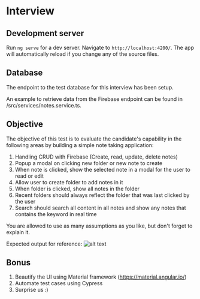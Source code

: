 # Interview

## Development server

Run `ng serve` for a dev server. Navigate to `http://localhost:4200/`. The app will automatically reload if you change any of the source files.

## Database

The endpoint to the test database for this interview has been setup.

An example to retrieve data from the Firebase endpoint can be found in /src/services/notes.service.ts.

## Objective

The objective of this test is to evaluate the candidate's capability in the following areas by building a simple note taking application:

1. Handling CRUD with Firebase (Create, read, update, delete notes)
2. Popup a modal on clicking new folder or new note to create
3. When note is clicked, show the selected note in a modal for the user to read or edit
4. Allow user to create folder to add notes in it
5. When folder is clicked, show all notes in the folder
6. Recent folders should always reflect the folder that was last clicked by the user
7. Search should search all content in all notes and show any notes that contains the keyword in real time

You are allowed to use as many assumptions as you like, but don't forget to explain it.

Expected output for reference:
![alt text](https://github.com/nowcommsasia/interview/blob/main/src/assets/expected.png?raw=true)

## Bonus

1. Beautify the UI using Material framework (https://material.angular.io/)
2. Automate test cases using Cypress
3. Surprise us :)

